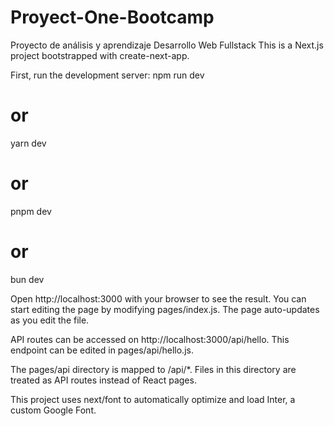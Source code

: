 # Proyect-One-Bootcamp
Proyecto de análisis y aprendizaje Desarrollo Web Fullstack
This is a Next.js project bootstrapped with create-next-app.

First, run the development server:
npm run dev
# or
yarn dev
# or
pnpm dev
# or
bun dev

Open http://localhost:3000 with your browser to see the result.
You can start editing the page by modifying pages/index.js. The page auto-updates as you edit the file.

API routes can be accessed on http://localhost:3000/api/hello. This endpoint can be edited in pages/api/hello.js.

The pages/api directory is mapped to /api/*. Files in this directory are treated as API routes instead of React pages.

This project uses next/font to automatically optimize and load Inter, a custom Google Font.
